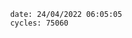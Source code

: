 

                date: 24/04/2022 06:05:05
                cycles: 75060

                         